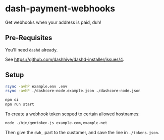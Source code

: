 # dash-payment-webhooks

Get webhooks when your address is paid, duh!

## Pre-Requisites

You'll need `dashd` already.

See <https://github.com/dashhive/dashd-installer/issues/4>.

## Setup

```bash
rsync -avhP example.env .env
rsync -avhP ./dashcore-node.example.json ./dashcore-node.json
```

```bash
npm ci
npm run start
```

To create a webhook token scoped to certain allowed hostnames:

```bash
node ./bin/gentoken.js example.com,example.net
```

Then give the `dwh_` part to the customer, and save the line in `./tokens.json`.
